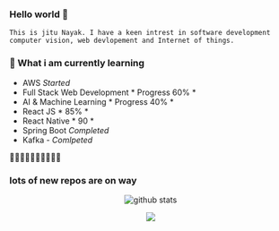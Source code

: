 ### Hello world  👋

```
This is jitu Nayak. I have a keen intrest in software development computer vision, web devlopement and Internet of things. 

```

### 📖 What i am currently learning
- AWS *Started* 
- Full Stack Web Development  * Progress 60% *
- AI & Machine Learning  * Progress 40% *
- React JS * 85% *
- React Native * 90 *
- Spring Boot *Completed*
- Kafka - *Comlpeted*

 🚀🚀🚀🚀🚀🚀🚀🚀🚀🚀 
 ### lots of new repos are on way
<p  align="center">
  <img src="https://github-readme-stats.vercel.app/api?username=jitunayak&show_icons=true&theme=radical&bg_color=30,0d0d0d,191919&title_color=fff&text_color=fff&icon_color=79ff97)](https://github.com/anuraghazra/github-readme-stats" alt="github stats"/></br>
</p>

<p  align="center">
<img src= "https://github-readme-stats.vercel.app/api/top-langs/?username=jitunayak&layout=compact&theme=radical&,191919&title_color=fff&text_color=fff&icon_color=79ff97"
</p>
<!--
**jitunayak/jitunayak** is a ✨ _special_ ✨ repository because its `README.md` (this file) appears on your GitHub profile.

Here are some ideas to get you started:

- 🔭 I’m currently working on ...
- 🌱 I’m currently learning React
- 👯 I’m looking to collaborate on ...
- 🤔 I’m looking for help with ...
- 💬 Ask me about ...
- 📫 How to reach me: ...
- 😄 Pronouns: ...
- ⚡ Fun fact: ...
-->
